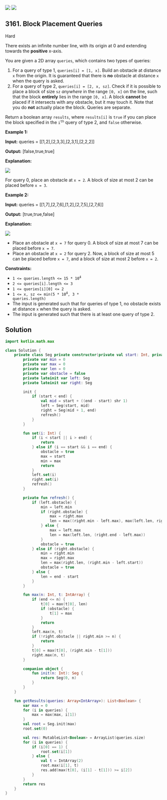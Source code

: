 [![](https://img.shields.io/github/stars/javadev/LeetCode-in-Kotlin?label=Stars&style=flat-square)](https://github.com/javadev/LeetCode-in-Kotlin)
[![](https://img.shields.io/github/forks/javadev/LeetCode-in-Kotlin?label=Fork%20me%20on%20GitHub%20&style=flat-square)](https://github.com/javadev/LeetCode-in-Kotlin/fork)

## 3161\. Block Placement Queries

Hard

There exists an infinite number line, with its origin at 0 and extending towards the **positive** x-axis.

You are given a 2D array `queries`, which contains two types of queries:

1.  For a query of type 1, `queries[i] = [1, x]`. Build an obstacle at distance `x` from the origin. It is guaranteed that there is **no** obstacle at distance `x` when the query is asked.
2.  For a query of type 2, `queries[i] = [2, x, sz]`. Check if it is possible to place a block of size `sz` _anywhere_ in the range `[0, x]` on the line, such that the block **entirely** lies in the range `[0, x]`. A block **cannot** be placed if it intersects with any obstacle, but it may touch it. Note that you do **not** actually place the block. Queries are separate.

Return a boolean array `results`, where `results[i]` is `true` if you can place the block specified in the <code>i<sup>th</sup></code> query of type 2, and `false` otherwise.

**Example 1:**

**Input:** queries = \[\[1,2],[2,3,3],[2,3,1],[2,2,2]]

**Output:** [false,true,true]

**Explanation:**

**![](https://assets.leetcode.com/uploads/2024/04/22/example0block.png)**

For query 0, place an obstacle at `x = 2`. A block of size at most 2 can be placed before `x = 3`.

**Example 2:**

**Input:** queries = \[\[1,7],[2,7,6],[1,2],[2,7,5],[2,7,6]]

**Output:** [true,true,false]

**Explanation:**

**![](https://assets.leetcode.com/uploads/2024/04/22/example1block.png)**

*   Place an obstacle at `x = 7` for query 0. A block of size at most 7 can be placed before `x = 7`.
*   Place an obstacle at `x = 2` for query 2. Now, a block of size at most 5 can be placed before `x = 7`, and a block of size at most 2 before `x = 2`.

**Constraints:**

*   <code>1 <= queries.length <= 15 * 10<sup>4</sup></code>
*   `2 <= queries[i].length <= 3`
*   `1 <= queries[i][0] <= 2`
*   <code>1 <= x, sz <= min(5 * 10<sup>4</sup>, 3 * queries.length)</code>
*   The input is generated such that for queries of type 1, no obstacle exists at distance `x` when the query is asked.
*   The input is generated such that there is at least one query of type 2.

## Solution

```kotlin
import kotlin.math.max

class Solution {
    private class Seg private constructor(private val start: Int, private val end: Int) {
        private var min = 0
        private var max = 0
        private var len = 0
        private var obstacle = false
        private lateinit var left: Seg
        private lateinit var right: Seg

        init {
            if (start < end) {
                val mid = start + ((end - start) shr 1)
                left = Seg(start, mid)
                right = Seg(mid + 1, end)
                refresh()
            }
        }

        fun set(i: Int) {
            if (i < start || i > end) {
                return
            } else if (i == start && i == end) {
                obstacle = true
                max = start
                min = max
                return
            }
            left.set(i)
            right.set(i)
            refresh()
        }

        private fun refresh() {
            if (left.obstacle) {
                min = left.min
                if (right.obstacle) {
                    max = right.max
                    len = max((right.min - left.max), max(left.len, right.len))
                } else {
                    max = left.max
                    len = max(left.len, (right.end - left.max))
                }
                obstacle = true
            } else if (right.obstacle) {
                min = right.min
                max = right.max
                len = max(right.len, (right.min - left.start))
                obstacle = true
            } else {
                len = end - start
            }
        }

        fun max(n: Int, t: IntArray) {
            if (end <= n) {
                t[0] = max(t[0], len)
                if (obstacle) {
                    t[1] = max
                }
                return
            }
            left.max(n, t)
            if (!right.obstacle || right.min >= n) {
                return
            }
            t[0] = max(t[0], (right.min - t[1]))
            right.max(n, t)
        }

        companion object {
            fun init(n: Int): Seg {
                return Seg(0, n)
            }
        }
    }

    fun getResults(queries: Array<IntArray>): List<Boolean> {
        var max = 0
        for (i in queries) {
            max = max(max, i[1])
        }
        val root = Seg.init(max)
        root.set(0)

        val res: MutableList<Boolean> = ArrayList(queries.size)
        for (i in queries) {
            if (i[0] == 1) {
                root.set(i[1])
            } else {
                val t = IntArray(2)
                root.max(i[1], t)
                res.add(max(t[0], (i[1] - t[1])) >= i[2])
            }
        }
        return res
    }
}
```